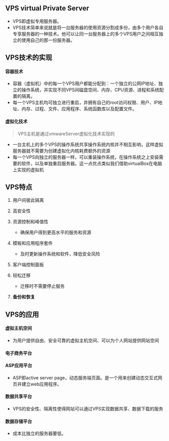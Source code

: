 ## VPS virtual Private Server
- VPS即虚拟专用服务器。
- VPS技术简单来说就是将一台服务器的使用资源分割成多份，由多个用户各自专享服务器的一种技术。他可以让同一台服务器上的多个VPS用户之间相互独立的使用自己的那一份服务器。

## VPS技术的实现
#### 容器技术
- 容器（虚拟机）中的每一个VPS用户都能分配到：一个独立的公网IP地址、独立的操作系统，并实现不同VPS间磁盘空间、内存、CPU资源、进程和系统配置的隔离。
- 每一个VPS主机均可独立进行重启，并拥有自己的root访问权限、用户、IP地址、内存、过程、文件、应用程序、系统函数库以及配置文件。

#### 虚拟化技术
> VPS主机是通过vmwareServer虚拟化技术实现的

- 一台主机上的多个VPS的操作系统共享操作系统内核并不相互影响，这样虚拟服务器就不需要为创建虚拟化内核耗费额外的资源
- 每一个VPS向独立的服务器一样，可以重装操作系统，在操作系统之上安装需要的软件，以及单独重启服务器。这一点优点类似我们借助virtualBox在电脑上实现的虚拟机


## VPS特点
1. 用户间彼此隔离
2. 高安全性
3. 资源控制和峰值性
	- 确保用户得到更高水平的服务和资源
4. 模板和应用程序套件
	- 及时更新操作系统和软件，降低安全风险
5. 客户端控制面板
	
6. 轻松迁移
	- 迁移时不需要停止服务
7. **备份和恢复**


## VPS的应用
#### 虚拟主机空间
- 为用户提供自由、安全可靠的虚拟主机空间、可以为个人网站提供网站空间

#### 电子商务平台

#### ASP应用平台
- ASP即active server page，动态服务端页面。是一个用来创建动态交互式网页并建立web应用程序。


#### 数据共享平台
- VPS的安全性、隔离性使得网站可以通过VPS实现数据共享、数据下载的服务

#### 数据存储平台
- 成本比独立的服务器要低。